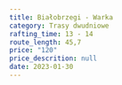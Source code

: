 ```yaml
---
title: Białobrzegi - Warka
category: Trasy dwudniowe
rafting_time: 13 - 14
route_length: 45,7
price: "120"
price_descrition: null
date: 2023-01-30
---
```

